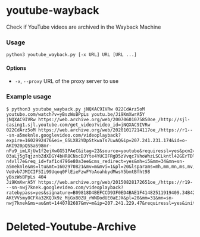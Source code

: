 # youtube-wayback
Check if YouTube videos are archived in the Wayback Machine

### Usage
```python3 youtube_wayback.py [-x URL] URL [URL ...]```

#### Options
* `-x`, `--proxy` URL of the proxy server to use

### Example usage
```
$ python3 youtube_wayback.py jNQXAC9IVRw 022CdArz5oM youtube.com/watch?v=yBszWsBPpLs youtu.be/Ji9KmXwrA5Y
jNQXAC9IVRw https://web.archive.org/web/20070601075850oe_/http://sjl-casing1.sjl.youtube.com/get_video?video_id=jNQXAC9IVRw
022CdArz5oM https://web.archive.org/web/20201017214117oe_/https://r1---sn-a5meknle.googlevideo.com/videoplayback?expire=1602992476&ei=_GSLX82YDpStkwaTs7LwAQ&ip=207.241.231.174&id=o-AKI920pQSSaS98mr-nFu9_imLXjUw1f2ejXwGG51PAeC&itag=22&source=youtube&requiressl=yes&pcm2=no&vprv=1&mime=video%2Fmp4&ratebypass=yes&dur=14.582&lmt=1602969775478212&fvip=1&fexp=23915654&c=WEB&txp=5416222&sparams=expire%2Cei%2Cip%2Cid%2Citag%2Csource%2Crequiressl%2Cpcm2%2Cvprv%2Cmime%2Cratebypass%2Cdur%2Clmt&sig=AOq0QJ8wRAIgUPptk4-03aLj5gTqjznbZdXDGY4bHR8CNscDJYte4YUCIFRgD5zVvqc7VhoWhzLSCLkntl42GErTDliqapeE0Piq&video_id=022CdArz5oM&redirect_counter=1&cm2rm=sn-n4vll7e&req_id=faf1c4796e80a3ee&cms_redirect=yes&mh=i5&mm=34&mn=sn-a5meknle&ms=ltu&mt=1602970821&mv=m&mvi=1&pl=20&lsparams=mh,mm,mn,ms,mv,mvi,pl&lsig=AG3C_xAwRAIgTDVl58twhmU6QL3XUnC0iQVT1G9aabQ9a-VeUvb7JMICIF5Ii99Uqoq0FlEieFzwFYoAoahbydMwsY5bmtBfht98
yBszWsBPpLs 404
Ji9KmXwrA5Y https://web.archive.org/web/20150828172651oe_/https://r19---sn-nwj7knek.googlevideo.com/videoplayback?ratebypass=yes&signature=B09818D4BEFCCD93F0ED4BAE1F41482511919409.34B4235A9F2DBC67B790ACA6D0E37FE783575754&upn=eNWrouTmZig&itag=22&key=yt5&lmt=1440736302225356&ipbits=0&fexp=9407992%2C9408710%2C9409069%2C9409115%2C9413121%2C9415365%2C9415435%2C9415485%2C9415943%2C9416023%2C9416126%2C9416837%2C9416916%2C9417707%2C9418153%2C9418448%2C9418504%2C9418919%2C9419167%2C9419445%2C9419788%2C9419801%2C9420022&mime=video%2Fmp4&id=o-AKtVVsmy0CFXa32KQJk9z_MjGx80ZU_rWNDodUE0aEJX&pl=20&mm=31&mn=sn-nwj7knek&ms=au&mt=1440782687&mv=m&ip=207.241.229.47&requiressl=yes&initcwndbps=6780000&dur=129.381&expire=1440804409&sver=3&sparams=dur%2Cid%2Cinitcwndbps%2Cip%2Cipbits%2Citag%2Clmt%2Cmime%2Cmm%2Cmn%2Cms%2Cmv%2Cpl%2Cratebypass%2Crequiressl%2Csource%2Cupn%2Cexpire&source=youtube&signature=
```
# Deleted-Youtube-Archive
